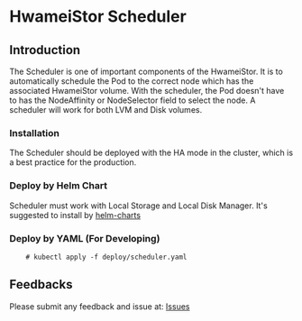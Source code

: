 # HwameiStor Scheduler

## Introduction

The Scheduler is one of important components of the HwameiStor. It is to automatically schedule the Pod to the correct node which has the associated HwameiStor volume. With the scheduler, the Pod doesn't have to has the NodeAffinity or NodeSelector field to select the node. A scheduler will work for both LVM and Disk volumes.

### Installation

The Scheduler should be deployed with the HA mode in the cluster, which is a best practice for the production.

### Deploy by Helm Chart

Scheduler must work with Local Storage and Local Disk Manager. It's suggested to install by [helm-charts](https://github.com/hwameistor/helm-charts/blob/main/README.md)

### Deploy by YAML (For Developing)

```shell
    # kubectl apply -f deploy/scheduler.yaml
```

## Feedbacks

Please submit any feedback and issue at: [Issues](https://github.com/hwameistor/scheduler/issues)

